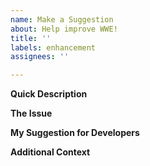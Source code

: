 ```yaml
---
name: Make a Suggestion
about: Help improve WWE!
title: ''
labels: enhancement
assignees: ''

---
```


**Quick Description**
<!-- A clear description of the feature you're requesting, as well as what you would like it to do. -->
<!-- Example: I would like a speed setting for Flight -->

**The Issue**
<!-- Is your feature based on an issue? Tell us what the problem is, as well as why you've come up with this suggestion to fix the problem. -->
<!-- Example: I keep flying past my base! Flight is too fast for me. I would like a slider that would let me adjust the speed of flight, so that I don't constantly fly past everything. -->

**My Suggestion for Developers**
<!-- Can you give us some ideas you've come up with to add the feature? Anything's appreciated, such sub-options to create, the style of sliders, everything! The more you provide, the better we can create the feature you have in your mind, just how you've thought of it. -->
<!-- Example: You should add a slider under the Flight option, that changes the speed. 0 = not moving, 1 = creative flight speed, 2 = x2 the speed, etc. Make the max speed 5, since going faster than is too much! -->

**Additional Context**
<!-- Is this feature in another client? Do you have a video showcasing it? Anything leftover that you might want to add, or to let us know about? -->
<!-- Example: Almost every other client has this. It's really necessary, so you should add it! Just make sure not to let users set the speed too fast, I think it might lag servers. -->
